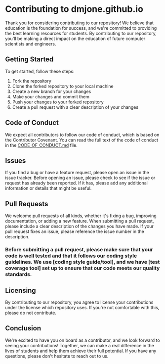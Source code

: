 # Contributing to dmjone.github.io
Thank you for considering contributing to our repository! We believe that education is the foundation for success, and we're committed to providing the best learning resources for students. By contributing to our repository, you'll be making a direct impact on the education of future computer scientists and engineers.

## Getting Started
To get started, follow these steps:

1. Fork the repository
2. Clone the forked repository to your local machine
3. Create a new branch for your changes
4. Make your changes and commit them
5. Push your changes to your forked repository
6. Create a pull request with a clear description of your changes

## Code of Conduct
We expect all contributors to follow our code of conduct, which is based on the Contributor Covenant. You can read the full text of the code of conduct in the [CODE_OF_CONDUCT.md](https://github.com/dmjone/dmjone.github.io/blob/ee7e04d1644eaa40e8fbe054f34e723f220115e2/.github/CODE_OF_CONDUCT.md) file.

## Issues
If you find a bug or have a feature request, please open an issue in the issue tracker. Before opening an issue, please check to see if the issue or request has already been reported. If it has, please add any additional information or details that might be useful.

## Pull Requests
We welcome pull requests of all kinds, whether it's fixing a bug, improving documentation, or adding a new feature. When submitting a pull request, please include a clear description of the changes you have made. If your pull request fixes an issue, please reference the issue number in the description.

### Before submitting a pull request, please make sure that your code is well tested and that it follows our coding style guidelines. We use [coding style guide/tool], and we have [test coverage tool] set up to ensure that our code meets our quality standards.

## Licensing
By contributing to our repository, you agree to license your contributions under the license which repository uses. If you're not comfortable with this, please do not contribute.

## Conclusion
We're excited to have you on board as a contributor, and we look forward to seeing your contributions! Together, we can make a real difference in the lives of students and help them achieve their full potential. If you have any questions, please don't hesitate to reach out to us.
